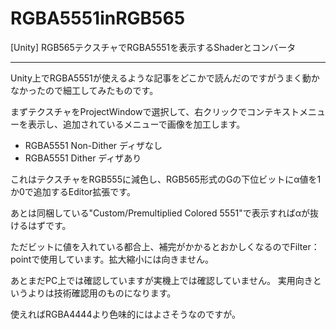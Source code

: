 ﻿RGBA5551inRGB565
================

[Unity] RGB565テクスチャでRGBA5551を表示するShaderとコンバータ

----

Unity上でRGBA5551が使えるような記事をどこかで読んだのですがうまく動かなかったので細工してみたものです。

まずテクスチャをProjectWindowで選択して、右クリックでコンテキストメニューを表示し、追加されているメニューで画像を加工します。

* RGBA5551 Non-Dither ディザなし
* RGBA5551 Dither ディザあり

これはテクスチャをRGB555に減色し、RGB565形式のGの下位ビットにα値を1か0で追加するEditor拡張です。

あとは同梱している"Custom/Premultiplied Colored 5551"で表示すればαが抜けるはずです。

ただビットに値を入れている都合上、補完がかかるとおかしくなるのでFilter：pointで使用しています。拡大縮小には向きません。

あとまだPC上では確認していますが実機上では確認していません。
実用向きというよりは技術確認用のものになります。

使えればRGBA4444より色味的にはよさそうなのですが。
